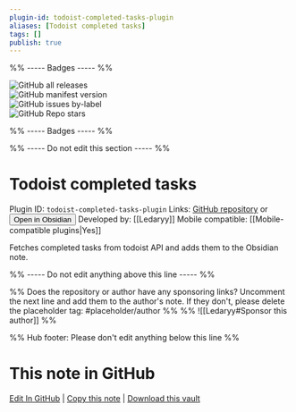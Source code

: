 ```yaml
---
plugin-id: todoist-completed-tasks-plugin
aliases: [Todoist completed tasks]
tags: []
publish: true
---
```


%% ----- Badges ----- %%

![GitHub all releases](https://img.shields.io/github/downloads/Ledaryy/obsidian-todoist-completed-tasks/total?color=573E7A&logo=github&style=for-the-badge)  
![GitHub manifest version](https://img.shields.io/github/manifest-json/v/Ledaryy/obsidian-todoist-completed-tasks?color=573E7A&logo=github&style=for-the-badge)  
![GitHub issues by-label](https://img.shields.io/github/issues/Ledaryy/obsidian-todoist-completed-tasks/help%20wanted?color=573E7A&logo=github&style=for-the-badge)  
![GitHub Repo stars](https://img.shields.io/github/stars/Ledaryy/obsidian-todoist-completed-tasks?color=573E7A&logo=github&style=for-the-badge)

%% ----- Badges ----- %%

%% ----- Do not edit this section ----- %%

# Todoist completed tasks

Plugin ID: `todoist-completed-tasks-plugin`
Links: [GitHub repository](https://github.com/Ledaryy/obsidian-todoist-completed-tasks) or [<button id=HH>Open in Obsidian</button>](obsidian://show-plugin?id=todoist-completed-tasks-plugin)
Developed by: [[Ledaryy]]
Mobile compatible: [[Mobile-compatible plugins|Yes]]

Fetches completed tasks from todoist API and adds them to the Obsidian note.

%% ----- Do not edit anything above this line ----- %%

%% Does the repository or author have any sponsoring links? Uncomment the next line and add them to the author's note. If they don't, please delete the placeholder tag: #placeholder/author %%
%% ![[Ledaryy#Sponsor this author]] %%

%% Hub footer: Please don't edit anything below this line %%

# This note in GitHub

<span class="git-footer">[Edit In GitHub](https://github.dev/obsidian-community/obsidian-hub/blob/main/02%20-%20Community%20Expansions/02.05%20All%20Community%20Expansions/Plugins/todoist-completed-tasks-plugin.md "git-hub-edit-note") | [Copy this note](https://raw.githubusercontent.com/obsidian-community/obsidian-hub/main/02%20-%20Community%20Expansions/02.05%20All%20Community%20Expansions/Plugins/todoist-completed-tasks-plugin.md "git-hub-copy-note") | [Download this vault](https://github.com/obsidian-community/obsidian-hub/archive/refs/heads/main.zip "git-hub-download-vault") </span>
